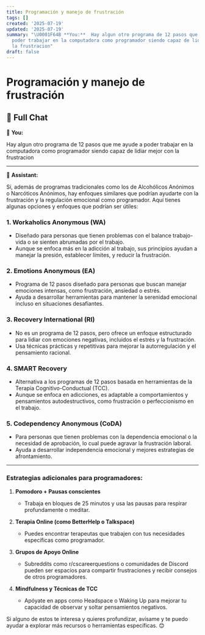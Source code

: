 ```yaml
---
title: Programación y manejo de frustración
tags: []
created: '2025-07-19'
updated: '2025-07-19'
summary: "\U0001F64B **You:**  Hay algun otro programa de 12 pasos que me ayude a
  poder trabajar en la computadora como programador siendo capaz de lidiar mejor con
  la frustracion"
draft: false
---
```


# Programación y manejo de frustración

## 🧠 Full Chat

🙋 **You:**

Hay algun otro programa de 12 pasos que me ayude a poder trabajar en la computadora como programador siendo capaz de lidiar mejor con la frustracion

---

🤖 **Assistant:**

Sí, además de programas tradicionales como los de Alcohólicos Anónimos o Narcóticos Anónimos, hay enfoques similares que podrían ayudarte con la frustración y la regulación emocional como programador. Aquí tienes algunas opciones y enfoques que podrían ser útiles:

### 1. **Workaholics Anonymous (WA)**  
   - Diseñado para personas que tienen problemas con el balance trabajo-vida o se sienten abrumadas por el trabajo.  
   - Aunque se enfoca más en la adicción al trabajo, sus principios ayudan a manejar la presión, establecer límites, y reducir la frustración.

### 2. **Emotions Anonymous (EA)**  
   - Programa de 12 pasos diseñado para personas que buscan manejar emociones intensas, como frustración, ansiedad o estrés.  
   - Ayuda a desarrollar herramientas para mantener la serenidad emocional incluso en situaciones desafiantes.

### 3. **Recovery International (RI)**  
   - No es un programa de 12 pasos, pero ofrece un enfoque estructurado para lidiar con emociones negativas, incluidos el estrés y la frustración.  
   - Usa técnicas prácticas y repetitivas para mejorar la autorregulación y el pensamiento racional.

### 4. **SMART Recovery**  
   - Alternativa a los programas de 12 pasos basada en herramientas de la Terapia Cognitivo-Conductual (TCC).  
   - Aunque se enfoca en adicciones, es adaptable a comportamientos y pensamientos autodestructivos, como frustración o perfeccionismo en el trabajo.

### 5. **Codependency Anonymous (CoDA)**  
   - Para personas que tienen problemas con la dependencia emocional o la necesidad de aprobación, lo cual puede agravar la frustración laboral.  
   - Ayuda a desarrollar independencia emocional y mejores estrategias de afrontamiento.

---

### Estrategias adicionales para programadores:
1. **Pomodoro + Pausas conscientes**  
   - Trabaja en bloques de 25 minutos y usa las pausas para respirar profundamente o meditar.
   
2. **Terapia Online (como BetterHelp o Talkspace)**  
   - Puedes encontrar terapeutas que trabajen con tus necesidades específicas como programador.

3. **Grupos de Apoyo Online**  
   - Subreddits como r/cscareerquestions o comunidades de Discord pueden ser espacios para compartir frustraciones y recibir consejos de otros programadores.

4. **Mindfulness y Técnicas de TCC**  
   - Apóyate en apps como Headspace o Waking Up para mejorar tu capacidad de observar y soltar pensamientos negativos.

Si alguno de estos te interesa y quieres profundizar, avísame y te puedo ayudar a explorar más recursos o herramientas específicas. 😊